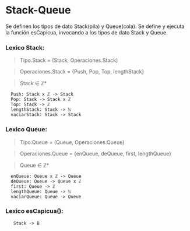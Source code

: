 # Stack-Queue

Se definen los tipos de dato Stack(pila) y Queue(cola).
Se define y ejecuta la función esCapicua, invocando a los tipos de dato Stack y Queue.

### Lexico Stack:

> Tipo.Stack = (Stack, Operaciones.Stack)

> Operaciones.Stack = {Push, Pop, Top, lengthStack}

> Stack ∈ ℤ*

```
  Push: Stack x ℤ -> Stack
  Pop: Stack -> Stack x ℤ
  Top: Stack -> ℤ
  lengthStack: Stack -> ℕ
  vaciarStack: Stack -> Stack
```

### Lexico Queue:

> Tipo.Queue = (Queue, Operaciones.Queue)

> Operaciones.Queue = {enQueue, deQueue, first, lengthQueue}

> Queue ∈ ℤ*

```
  enQueue: Queue x ℤ -> Queue
  deQueue: Queue -> Queue x ℤ
  first: Queue -> ℤ
  lengthQueue: Queue -> ℕ
  vaciarQueue: Queue -> Queue
```
### Lexico esCapicua():

```
   Stack -> B
